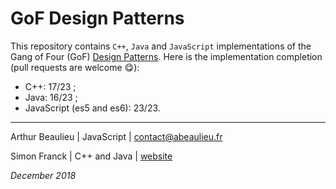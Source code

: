 # GoF Design Patterns

This repository contains ``C++``, ``Java`` and ``JavaScript`` implementations of the Gang of Four (GoF) [Design Patterns](https://en.wikipedia.org/wiki/Design_Patterns).
Here is the implementation completion (pull requests are welcome 😋):

- C++: 17/23 ;
- Java: 16/23 ;
- JavaScript (es5 and es6): 23/23.

---

Arthur Beaulieu | JavaScript  | [contact@abeaulieu.fr](mailto:contact@abeaulieu.fr)

Simon Franck | C++ and Java | [website](http://antislashn.org/index.php?action=show&param1=accueil)

*December 2018*
